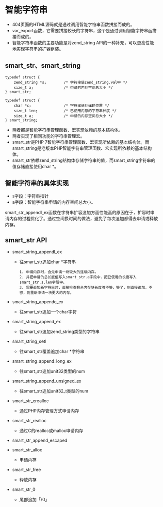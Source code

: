 # 智能字符串
- 404页面的HTML源码就是通过调用智能字符串函数拼接而成的。
- var_export函数，它需要拼接较长的字符串，这个是通过调用智能字符串函拼接而成的。
- 智能字符串函数的主要功能是对zend_string API的一种补充，可以更高性能地实现字符串的扩容组装。

## smart_str、smart_string
```
typedef struct {
	zend_string *s;        /* 字符串值zend_string.val中 */
	size_t a;              /* 申请的内存空间总大小 */
} smart_str;
```

```
typedef struct {
	char *c;               /* 字符串值存储的位置 */
	size_t len;            /* 已使用内存的字符串长度 */
	size_t a;              /* 申请的内存空间总大小 */
} smart_string;
```

- 两者都是智能字符串管理函数、宏实现依赖的基本结构体。
- 两者实现了相同功能的字符串管理宏。
- smart_str是PHP 7智能字符串管理函数、宏实现所依赖的基本结构体，而smart_string是老版本PHP智能字符串管理函数、宏实现所依赖的基本结构体。
- smart_str依赖zend_string结构体存储字符串的值，而smart_string字符串的值存储直接使用char *。

## 智能字符串的具体实现
- s字段：字符串指针
- a字段：智能字符串申请的内存空间总大小。

smart_str_appendl_ex函数在字符串扩容追加方面性能高的原因在于，扩容时申请内存的过程优化了。通过空间换时间的做法，避免了每次追加都得去申请或释放内存。

## smart_str API
- smart_string_appendl_ex
    - 往smart_str追加char *字符串

        ```
        1. 申请内存时，会先申请一块较大的连续内存。
        2. 并把申请的总长度值写入smart_str.a字段中，把已使用的长度写入smart_str.s.len字段中。
        3. 需要追加新字符串时，直接检查剩余内存块长度够不够，够了，则直接追加，不够，则重新申请一块更大的内存。
        ```
    
- smart_string_appendc_ex
    - 往smart_str追加一个char字符

- smart_string_append_ex
    - 往smart_str追加zend_string类型的字符串
    
- smart_string_setl
    -  往smart_str覆盖追加char *字符串

- smart_string_append_long_ex
    - 往smart_str追加unit32类型的num

- smart_string_append_unsigned_ex
    - 往smart_str追加unit32_t类型的num

- smart_str_erealloc
    - 通过PHP内存管理方式申请内存

- smart_str_realloc
    - 通过C的realloc或malloc申请内存

- smart_str_append_escaped
- smart_str_alloc
    - 申请内存

- smart_str_free
    - 释放内存

- smart_str_0
    - 尾部追加「\0」